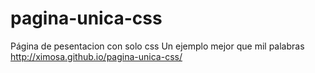 # pagina-unica-css
Página de pesentacion con solo css
Un ejemplo mejor que mil palabras http://ximosa.github.io/pagina-unica-css/
